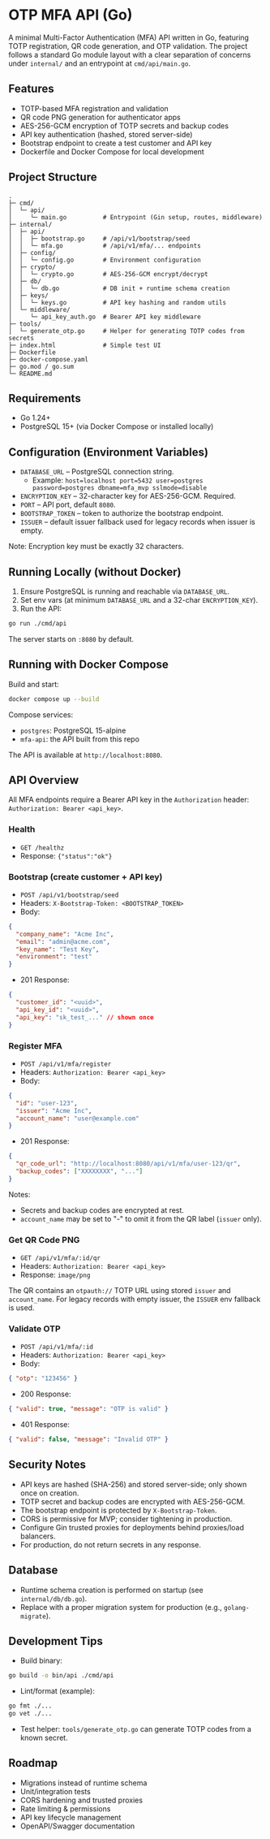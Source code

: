 # OTP MFA API (Go)

A minimal Multi-Factor Authentication (MFA) API written in Go, featuring TOTP registration, QR code generation, and OTP validation. The project follows a standard Go module layout with a clear separation of concerns under `internal/` and an entrypoint at `cmd/api/main.go`.

## Features

- TOTP-based MFA registration and validation
- QR code PNG generation for authenticator apps
- AES-256-GCM encryption of TOTP secrets and backup codes
- API key authentication (hashed, stored server-side)
- Bootstrap endpoint to create a test customer and API key
- Dockerfile and Docker Compose for local development

## Project Structure

```
.
├─ cmd/
│  └─ api/
│     └─ main.go          # Entrypoint (Gin setup, routes, middleware)
├─ internal/
│  ├─ api/
│  │  ├─ bootstrap.go     # /api/v1/bootstrap/seed
│  │  └─ mfa.go           # /api/v1/mfa/... endpoints
│  ├─ config/
│  │  └─ config.go        # Environment configuration
│  ├─ crypto/
│  │  └─ crypto.go        # AES-256-GCM encrypt/decrypt
│  ├─ db/
│  │  └─ db.go            # DB init + runtime schema creation
│  ├─ keys/
│  │  └─ keys.go          # API key hashing and random utils
│  └─ middleware/
│     └─ api_key_auth.go  # Bearer API key middleware
├─ tools/
│  └─ generate_otp.go     # Helper for generating TOTP codes from secrets
├─ index.html             # Simple test UI
├─ Dockerfile
├─ docker-compose.yaml
├─ go.mod / go.sum
└─ README.md
```

## Requirements

- Go 1.24+
- PostgreSQL 15+ (via Docker Compose or installed locally)

## Configuration (Environment Variables)

- `DATABASE_URL` – PostgreSQL connection string.
  - Example: `host=localhost port=5432 user=postgres password=postgres dbname=mfa_mvp sslmode=disable`
- `ENCRYPTION_KEY` – 32-character key for AES-256-GCM. Required.
- `PORT` – API port, default `8080`.
- `BOOTSTRAP_TOKEN` – token to authorize the bootstrap endpoint.
- `ISSUER` – default issuer fallback used for legacy records when issuer is empty.

Note: Encryption key must be exactly 32 characters.

## Running Locally (without Docker)

1. Ensure PostgreSQL is running and reachable via `DATABASE_URL`.
2. Set env vars (at minimum `DATABASE_URL` and a 32-char `ENCRYPTION_KEY`).
3. Run the API:

```bash
go run ./cmd/api
```

The server starts on `:8080` by default.

## Running with Docker Compose

Build and start:

```bash
docker compose up --build
```

Compose services:

- `postgres`: PostgreSQL 15-alpine
- `mfa-api`: the API built from this repo

The API is available at `http://localhost:8080`.

## API Overview

All MFA endpoints require a Bearer API key in the `Authorization` header: `Authorization: Bearer <api_key>`.

### Health

- `GET /healthz`
- Response: `{"status":"ok"}`

### Bootstrap (create customer + API key)

- `POST /api/v1/bootstrap/seed`
- Headers: `X-Bootstrap-Token: <BOOTSTRAP_TOKEN>`
- Body:

```json
{
  "company_name": "Acme Inc",
  "email": "admin@acme.com",
  "key_name": "Test Key",
  "environment": "test"
}
```

- 201 Response:

```json
{
  "customer_id": "<uuid>",
  "api_key_id": "<uuid>",
  "api_key": "sk_test_..." // shown once
}
```

### Register MFA

- `POST /api/v1/mfa/register`
- Headers: `Authorization: Bearer <api_key>`
- Body:

```json
{
  "id": "user-123",
  "issuer": "Acme Inc",
  "account_name": "user@example.com"
}
```

- 201 Response:

```json
{
  "qr_code_url": "http://localhost:8080/api/v1/mfa/user-123/qr",
  "backup_codes": ["XXXXXXXX", "..."]
}
```

Notes:

- Secrets and backup codes are encrypted at rest.
- `account_name` may be set to "-" to omit it from the QR label (`issuer` only).

### Get QR Code PNG

- `GET /api/v1/mfa/:id/qr`
- Headers: `Authorization: Bearer <api_key>`
- Response: `image/png`

The QR contains an `otpauth://` TOTP URL using stored `issuer` and `account_name`.
For legacy records with empty issuer, the `ISSUER` env fallback is used.

### Validate OTP

- `POST /api/v1/mfa/:id`
- Headers: `Authorization: Bearer <api_key>`
- Body:

```json
{ "otp": "123456" }
```

- 200 Response:

```json
{ "valid": true, "message": "OTP is valid" }
```

- 401 Response:

```json
{ "valid": false, "message": "Invalid OTP" }
```

## Security Notes

- API keys are hashed (SHA-256) and stored server-side; only shown once on creation.
- TOTP secret and backup codes are encrypted with AES-256-GCM.
- The bootstrap endpoint is protected by `X-Bootstrap-Token`.
- CORS is permissive for MVP; consider tightening in production.
- Configure Gin trusted proxies for deployments behind proxies/load balancers.
- For production, do not return secrets in any response.

## Database

- Runtime schema creation is performed on startup (see `internal/db/db.go`).
- Replace with a proper migration system for production (e.g., `golang-migrate`).

## Development Tips

- Build binary:

```bash
go build -o bin/api ./cmd/api
```

- Lint/format (example):

```bash
go fmt ./...
go vet ./...
```

- Test helper: `tools/generate_otp.go` can generate TOTP codes from a known secret.

## Roadmap

- Migrations instead of runtime schema
- Unit/integration tests
- CORS hardening and trusted proxies
- Rate limiting & permissions
- API key lifecycle management
- OpenAPI/Swagger documentation
